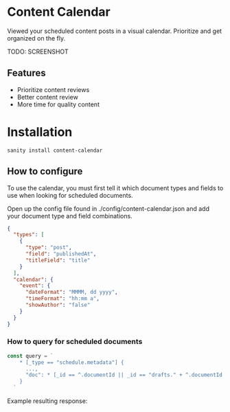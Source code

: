 # Content Calendar

Viewed your scheduled content posts in a visual calendar. Prioritize and get organized on the fly.

TODO: SCREENSHOT

## Features

- Prioritize content reviews
- Better content review
- More time for quality content

# Installation

`sanity install content-calendar`

## How to configure

To use the calendar, you must first tell it which document types and fields to use when looking for scheduled documents.

Open up the config file found in ./config/content-calendar.json and add your document type and field combinations.

```json
{
  "types": [
    {
      "type": "post",
      "field": "publishedAt",
      "titleField": "title"
    }
  ],
  "calendar": {
    "event": {
      "dateFormat": "MMMM, dd yyyy",
      "timeFormat": "hh:mm a",
      "showAuthor": "false"
    }
  }
}
```

### How to query for scheduled documents

```javascript
const query = `
    * [_type == "schedule.metadata"] {
      ...,
      "doc": * [_id == ^.documentId || _id == "drafts." + ^.documentId ]
    }
  `
```

Example resulting response:

```json

```
